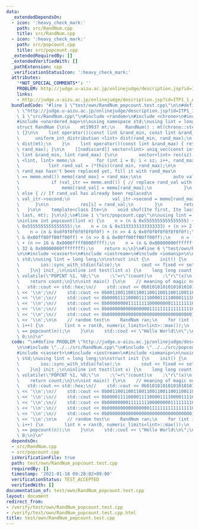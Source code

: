 ```yaml
---
data:
  _extendedDependsOn:
  - icon: ':heavy_check_mark:'
    path: src/RandNum.cpp
    title: src/RandNum.cpp
  - icon: ':heavy_check_mark:'
    path: src/popcount.cpp
    title: src/popcount.cpp
  _extendedRequiredBy: []
  _extendedVerifiedWith: []
  _pathExtension: cpp
  _verificationStatusIcon: ':heavy_check_mark:'
  attributes:
    '*NOT_SPECIAL_COMMENTS*': ''
    PROBLEM: http://judge.u-aizu.ac.jp/onlinejudge/description.jsp?id=ITP1_1_A
    links:
    - http://judge.u-aizu.ac.jp/onlinejudge/description.jsp?id=ITP1_1_A
  bundledCode: "#line 1 \"test/own/RandNum_popcount.test.cpp\"\n\n#define PROBLEM\
    \ \"http://judge.u-aizu.ac.jp/onlinejudge/description.jsp?id=ITP1_1_A\"\n\n#line\
    \ 1 \"src/RandNum.cpp\"\n#include <random>\n#include <chrono>\n#include <vector>\n\
    #include <unordered_map>\n\nusing namespace std;\nusing lint = long long;\n\n\
    struct RandNum {\n\n    mt19937 mt;\n    RandNum() : mt(chrono::steady_clock::now().time_since_epoch().count())\
    \ {}\n\n    lint operator()(const lint &rand_min, const lint &rand_max) {\n  \
    \      uniform_int_distribution <lint> dist(rand_min, rand_max);\n        return\
    \ dist(mt);\n    }\n    lint operator()(const lint &rand_max) { return (*this)(0LL,\
    \ rand_max); }\n\n    [[nodiscard]] vector<lint> uniq_vec(const int &sz, const\
    \ lint &rand_min, lint rand_max) {\n\n        vector<lint> res(sz);\n        unordered_map\
    \ <lint, lint> memo;\n        for (int i = 0; i < sz; i++, rand_max--) {\n\n \
    \           lint rand_val = (*this)(rand_min, rand_max);\n\n            // If\
    \ rand_max hasn't been replaced yet, fill it with rand_max\n            if (memo.find(rand_max)\
    \ == memo.end()) memo[rand_max] = rand_max;\n\n            auto val_itr = memo.find(rand_val);\n\
    \            if (val_itr == memo.end()) { // replace rand_val with rand_max\n\
    \                memo[rand_val] = memo[rand_max];\n            }\n           \
    \ else { // If rand_val has already been replaced\n                rand_val =\
    \ val_itr->second;\n                val_itr->second = memo[rand_max];\n      \
    \      }\n\n            res[i] = rand_val;\n        }\n        return res;\n \
    \   }\n\n    template<class Ite>\n    void shuf(Ite first, Ite last) { shuffle(first,\
    \ last, mt); }\n\n};\n#line 1 \"src/popcount.cpp\"\n\nusing lint = long long;\n\
    \ninline int popcount(lint n) {\n    n = (n & 0x5555555555555555) + (n >> 1 &\
    \ 0x5555555555555555);\n    n = (n & 0x3333333333333333) + (n >> 2 & 0x3333333333333333);\n\
    \    n = (n & 0x0f0f0f0f0f0f0f0f) + (n >> 4 & 0x0f0f0f0f0f0f0f0f);\n    n = (n\
    \ & 0x00ff00ff00ff00ff) + (n >> 8 & 0x00ff00ff00ff00ff);\n    n = (n & 0x0000ffff0000ffff)\
    \ + (n >> 16 & 0x0000ffff0000ffff);\n    n = (n & 0x00000000ffffffff) + (n >>\
    \ 32 & 0x00000000ffffffff);\n    return n;\n}\n#line 6 \"test/own/RandNum_popcount.test.cpp\"\
    \n\n#include <cassert>\n#include <iostream>\n#include <iomanip>\n\nusing namespace\
    \ std;\nusing lint = long long;\n\nstruct init {\n    init() {\n        cin.tie(nullptr);\n\
    \        ios::sync_with_stdio(false);\n        cout << fixed << setprecision(10);\n\
    \    }\n} init_;\n\ninline int test(lint x) {\n    long long count = 0;\n    __asm__\
    \ volatile(\"POPCNT %1, %0;\"\n    :\"=r\"(count)\n    :\"r\"(x)\n    :\n    );\n\
    \    return count;\n}\n\nint main() {\n\n    // meaning of magic numbers\n// \
    \   std::cout << std::hex;\n//    std::cout << 0b0101010101010101010101010101010101010101010101010101010101010101\
    \ << '\\n';\n//    std::cout << 0b0011001100110011001100110011001100110011001100110011001100110011\
    \ << '\\n';\n//    std::cout << 0b0000111100001111000011110000111100001111000011110000111100001111\
    \ << '\\n';\n//    std::cout << 0b0000000011111111000000001111111100000000111111110000000011111111\
    \ << '\\n';\n//    std::cout << 0b0000000000000000111111111111111100000000000000001111111111111111\
    \ << '\\n';\n//    std::cout << 0b0000000000000000000000000000000011111111111111111111111111111111\
    \ << '\\n';\n\n    // random test\n    RandNum ran;\n    for (int i = 0; i < 100000000;\
    \ i++) {\n        lint n = ran(0, numeric_limits<lint>::max());\n        assert(test(n)\
    \ == popcount(n));\n    }\n\n    std::cout << \"Hello World\\n\";\n\n    return\
    \ 0;\n}\n"
  code: "\n#define PROBLEM \"http://judge.u-aizu.ac.jp/onlinejudge/description.jsp?id=ITP1_1_A\"\
    \n\n#include \"../../src/RandNum.cpp\"\n#include \"../../src/popcount.cpp\"\n\n\
    #include <cassert>\n#include <iostream>\n#include <iomanip>\n\nusing namespace\
    \ std;\nusing lint = long long;\n\nstruct init {\n    init() {\n        cin.tie(nullptr);\n\
    \        ios::sync_with_stdio(false);\n        cout << fixed << setprecision(10);\n\
    \    }\n} init_;\n\ninline int test(lint x) {\n    long long count = 0;\n    __asm__\
    \ volatile(\"POPCNT %1, %0;\"\n    :\"=r\"(count)\n    :\"r\"(x)\n    :\n    );\n\
    \    return count;\n}\n\nint main() {\n\n    // meaning of magic numbers\n// \
    \   std::cout << std::hex;\n//    std::cout << 0b0101010101010101010101010101010101010101010101010101010101010101\
    \ << '\\n';\n//    std::cout << 0b0011001100110011001100110011001100110011001100110011001100110011\
    \ << '\\n';\n//    std::cout << 0b0000111100001111000011110000111100001111000011110000111100001111\
    \ << '\\n';\n//    std::cout << 0b0000000011111111000000001111111100000000111111110000000011111111\
    \ << '\\n';\n//    std::cout << 0b0000000000000000111111111111111100000000000000001111111111111111\
    \ << '\\n';\n//    std::cout << 0b0000000000000000000000000000000011111111111111111111111111111111\
    \ << '\\n';\n\n    // random test\n    RandNum ran;\n    for (int i = 0; i < 100000000;\
    \ i++) {\n        lint n = ran(0, numeric_limits<lint>::max());\n        assert(test(n)\
    \ == popcount(n));\n    }\n\n    std::cout << \"Hello World\\n\";\n\n    return\
    \ 0;\n}\n"
  dependsOn:
  - src/RandNum.cpp
  - src/popcount.cpp
  isVerificationFile: true
  path: test/own/RandNum_popcount.test.cpp
  requiredBy: []
  timestamp: '2021-01-18 09:28:02+09:00'
  verificationStatus: TEST_ACCEPTED
  verifiedWith: []
documentation_of: test/own/RandNum_popcount.test.cpp
layout: document
redirect_from:
- /verify/test/own/RandNum_popcount.test.cpp
- /verify/test/own/RandNum_popcount.test.cpp.html
title: test/own/RandNum_popcount.test.cpp
---
```

